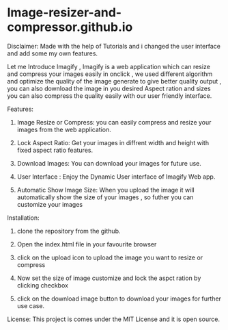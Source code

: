 # Image-resizer-and-compressor.github.io

Disclaimer: Made with the help of Tutorials and i changed the user interface and add some my own features.
 
Let me Introduce Imagify , Imagify is a web application which can resize and compress your images easily in onclick , we used different algorithm and optimize the quality of the image generate to give better quality output , you can also download the image in you desired Aspect ration and sizes you can also compress the quality easily with our user friendly interface.

Features:

1. Image Resize or Compress: you can easily compress and resize your images from the web application.

2. Lock Aspect Ratio: Get your images in diffrent width and height with fixed aspect ratio features.

3. Download Images: You can download your images for future use.

4. User Interface : Enjoy the Dynamic User interface of Imagify Web app.

5. Automatic Show Image Size: When you upload the image it will automatically show the size of your images , so futher you can customize your images

Installation:

1. clone the repository from the github.
2. Open the index.html file in your favourite browser

3. click on the upload icon to upload the image you want to resize or compress
4. Now set the size of image customize and lock the aspct ration by clicking checkbox

5. click on the download image button to download your images for further use case.

License:
This project is comes under the MIT License and it is open source.